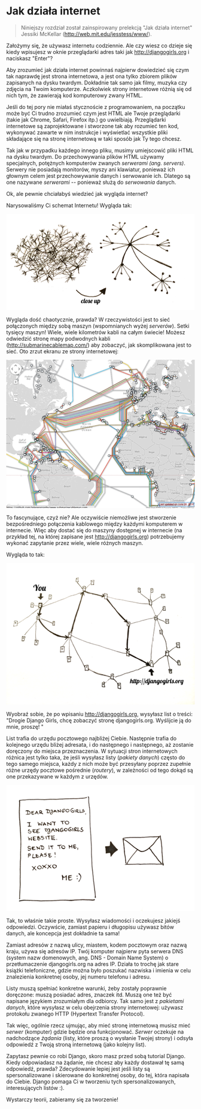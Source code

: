 # Jak działa internet

> Niniejszy rozdział został zainspirowany prelekcją "Jak działa internet" Jessiki McKellar (http://web.mit.edu/jesstess/www/).

Założymy się, że używasz internetu codziennie. Ale czy wiesz co dzieje się kiedy wpisujesz w oknie przeglądarki adres taki jak http://djangogirls.org i naciskasz "Enter"?

Aby zrozumieć jak działa internet powinnaś najpierw dowiedzieć się czym tak naprawdę jest strona internetowa, a jest ona tylko zbiorem plików zapisanych na dysku twardym. Dokładnie tak samo jak filmy, muzyka czy zdjęcia na Twoim komputerze. Aczkolwiek strony internetowe różnią się od nich tym, że zawierają kod komputerowy zwany HTML.

Jeśli do tej pory nie miałaś stycznoście z programowaniem, na początku może być Ci trudno zrozumieć czym jest HTML ale Twoje przeglądarki (takie jak Chrome, Safari, Firefox itp.) go uwielbiają. Przeglądarki internetowe są zaprojektowane i stworzone tak aby rozumieć ten kod, wykonywać zawarte w nim instrukcje i wyświetlać wszystkie pliki składające się na stronę internetową w taki sposób jak Ty tego chcesz.

Tak jak w przypadku każdego innego pliku, musimy umiejscowić pliki HTML na dysku twardym. Do przechowywania plików HTML używamy specjalnych, potężnych komputerów zwanych *serwerami (ang. servers)*. Serwery nie posiadają monitorów, myszy ani klawiatur, ponieważ ich głownym celem jest przechowywanie danych i serwowanie ich. Dlatego są one nazywane *serwerami* -- ponieważ służą do *serwowania* danych.

Ok, ale pewnie chciałabyś wiedzieć jak wygląda internet?

Narysowaliśmy Ci schemat Internetu! Wygląda tak:

![Rysunek 1.1](images/internet_1.png)

Wygląda dość chaotycznie, prawda? W rzeczywistości jest to sieć połączonych między sobą maszyn (wspomnianych wyżej *serverów*). Setki tysięcy maszyn! Wiele, wiele kilometrów kabli na całym świecie! Możesz odwiedzić stronę mapy podwodnych kabli (http://submarinecablemap.com/) aby zobaczyć, jak skomplikowana jest to sieć. Oto zrzut ekranu ze strony internetowej:

![Rysunek 1.2](images/internet_3.png)

To fascynujące, czyż nie? Ale oczywiście niemożliwe jest stworzenie bezpośredniego połączenia kablowego między każdymi komputerem w internecie. Więc aby dostać się do maszyny dostępnej w internecie (na przykład tej, na której zapisane jest http://djangogirls.org) potrzebujemy wykonać zapytanie przez wiele, wiele różnych maszyn.

Wygląda to tak:

![Rysunek 1.3](images/internet_2.png)

Wyobraź sobie, że po wpisaniu http://djangogirls.org, wysyłasz list o treści: "Drogie Django Girls, chcę zobaczyć stronę djangogirls.org. Wyślijcie ją do mnie, proszę! "

List trafia do urzędu pocztowego najbliżej Ciebie. Następnie trafia do kolejnego urzędu bliżej adresata, i do następnego i następnego, aż zostanie doręczony do miejsca przeznaczenia. W sytuacji stron internetowych różnica jest tylko taka, że jeśli wysyłasz listy (*pakiety danych*) często do tego samego miejsca, każdy z nich może być przesyłany poprzez zupełnie różne urzędy pocztowe pośrednie (*routery*), w zależności od tego dokąd są one przekazywane w każdym z urzędów.

![Rysunek 1.4](images/internet_4.png)

Tak, to właśnie takie proste. Wysyłasz wiadomości i oczekujesz jakiejś odpowiedzi. Oczywście, zamiast papieru i długopisu używasz bitów danych, ale koncepcja jest dokładnie ta sama!

Zamiast adresów z nazwą ulicy, miastem, kodem pocztowym oraz nazwą kraju, używa się adresów IP. Twój komputer najpierw pyta serwera DNS (system nazw domenowych, ang. DNS - Domain Name System) o przetłumaczenie djangogirls.org na adres IP. Działa to trochę jak stare książki telefoniczne, gdzie można było poszukać nazwiska i imienia w celu znalezienia konkretnej osoby, jej numeru telefonu i adresu.

Listy muszą spełniać konkretne warunki, żeby zostały poprawnie doręczone: muszą posiadać adres, znaczek itd. Muszą one też być napisane językiem zrozumiałym dla odbiorcy. Tak samo jest z *pakietami danych*, które wysyłasz w celu obejrzenia strony internetowej: używasz protokołu zwanego HTTP (Hypertext Transfer Protocol).

Tak więc, ogólnie rzecz ujmując, aby mieć stronę internetową musisz mieć *serwer* (komputer) gdzie będzie ona funkcjonować. *Serwer* oczekuje na nadchodzące *żądania* (listy, które proszą o wysłanie Twojej strony) i odsyła odpowiedź z Twoją stroną internetową (jako kolejny list).

Zapytasz pewnie co robi Django, skoro masz przed sobą tutorial Django. Kiedy odpowiadasz na żądanie, nie chcesz aby każdy dostawał tę samą odpowiedź, prawda? Zdecydowanie lepiej jest jeśli listy są spersonalizowane i skierowane do konkretnej osoby, do tej, która napisała do Ciebie. Django pomaga Ci w tworzeniu tych spersonalizowanych, interesujących listów :).

Wystarczy teorii, zabieramy się za tworzenie!
